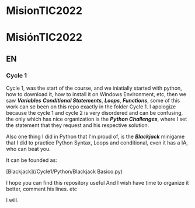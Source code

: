 # MisionTIC2022
  # MisiónTIC2022
## EN
### Cycle 1
Cycle 1, was the start of the course, and we iniatially started with python, how to download it, how to install it on Windows Environment, etc, then we saw ***Variables***
***Conditional Statements***, ***Loops***, ***Functions***, some of this work can se been on this repo
exactly in the folder Cycle 1.
I apologize because the cycle 1 and cycle 2 is very disordered and can be confusing, the only which has nice organization is the ***Python Challenges***, where I set the statement that they request and his respective solution.

Also one thing I did in Python that I'm proud of, is the ***Blackjack*** minigame that I did to practice Python Syntax, Loops and conditional, even it has a IA, who can beat you.

It can be founded as:

[Blackjack](/Cycle1/Python/Blackjack Basico.py)

I hope you can find this repository useful
And I wish have time to organize it better, comment his lines. etc

I will.

